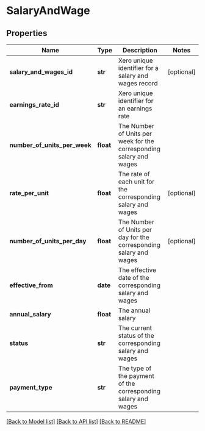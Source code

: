 # SalaryAndWage

## Properties
Name | Type | Description | Notes
------------ | ------------- | ------------- | -------------
**salary_and_wages_id** | **str** | Xero unique identifier for a salary and wages record | [optional] 
**earnings_rate_id** | **str** | Xero unique identifier for an earnings rate | 
**number_of_units_per_week** | **float** | The Number of Units per week for the corresponding salary and wages | 
**rate_per_unit** | **float** | The rate of each unit for the corresponding salary and wages | [optional] 
**number_of_units_per_day** | **float** | The Number of Units per day for the corresponding salary and wages | [optional] 
**effective_from** | **date** | The effective date of the corresponding salary and wages | 
**annual_salary** | **float** | The annual salary | 
**status** | **str** | The current status of the corresponding salary and wages | 
**payment_type** | **str** | The type of the payment of the corresponding salary and wages | 

[[Back to Model list]](../README.md#documentation-for-models) [[Back to API list]](../README.md#documentation-for-api-endpoints) [[Back to README]](../README.md)


